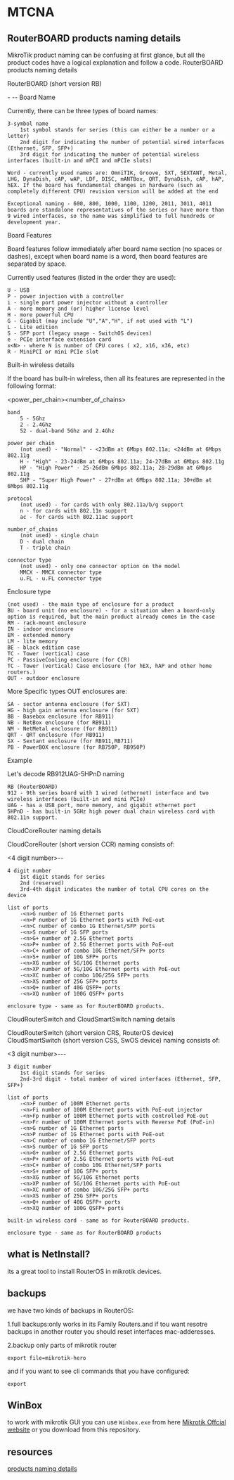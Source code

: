 # MTCNA

## RouterBOARD products naming details

MikroTik product naming can be confusing at first glance, but all the product codes have a logical explanation and follow a code.
RouterBOARD products naming details

RouterBOARD (short version RB)

<board name> <board features>-<built-in wireless> <wireless card features>-<connector type>-<enclosure type>
Board Name

Currently, there can be three types of board names:

    3-symbol name
        1st symbol stands for series (this can either be a number or a letter)
        2nd digit for indicating the number of potential wired interfaces (Ethernet, SFP, SFP+)
        3rd digit for indicating the number of potential wireless interfaces (built-in and mPCI and mPCIe slots)

    Word - currently used names are: OmniTIK, Groove, SXT, SEXTANT, Metal, LHG, DynaDish, cAP, wAP, LDF, DISC, mANTBox, QRT, DynaDish, cAP, hAP, hEX. If the board has fundamental changes in hardware (such as completely different CPU) revision version will be added at the end

    Exceptional naming - 600, 800, 1000, 1100, 1200, 2011, 3011, 4011 boards are standalone representatives of the series or have more than 9 wired interfaces, so the name was simplified to full hundreds or development year.

Board Features

Board features follow immediately after board name section (no spaces or dashes), except when board name is a word, then board features are separated by space.

Currently used features (listed in the order they are used):

    U - USB
    P - power injection with a controller
    i - single port power injector without a controller
    A - more memory and (or) higher license level
    H - more powerful CPU
    G - Gigabit (may include "U","A","H", if not used with "L")
    L - Lite edition
    S - SFP port (legacy usage - SwitchOS devices)
    e - PCIe interface extension card
    x<N> - where N is number of CPU cores ( x2, x16, x36, etc)
    R - MiniPCI or mini PCIe slot

Built-in wireless details

If the board has built-in wireless, then all its features are represented in the following format:

<band><power_per_chain><protocol><number_of_chains>

    band
        5 - 5Ghz
        2 - 2.4Ghz
        52 - dual-band 5Ghz and 2.4Ghz

    power per chain
        (not used) - "Normal" - <23dBm at 6Mbps 802.11a; <24dBm at 6Mbps 802.11g
        H - "High" - 23-24dBm at 6Mbps 802.11a; 24-27dBm at 6Mbps 802.11g
        HP - "High Power" - 25-26dBm 6Mbps 802.11a; 28-29dBm at 6Mbps 802.11g
        SHP - "Super High Power" - 27+dBm at 6Mbps 802.11a; 30+dBm at 6Mbps 802.11g

    protocol
        (not used) - for cards with only 802.11a/b/g support
        n - for cards with 802.11n support
        ac - for cards with 802.11ac support

    number_of_chains
        (not used) - single chain
        D - dual chain
        T - triple chain

    connector type
        (not used) - only one connector option on the model
        MMCX - MMCX connector type
        u.FL - u.FL connector type

Enclosure type

    (not used) - the main type of enclosure for a product
    BU - board unit (no enclosure) - for a situation when a board-only option is required, but the main product already comes in the case
    RM - rack-mount enclosure
    IN - indoor enclosure
    EM - extended memory
    LM - lite memory
    BE - black edition case
    TC - Tower (vertical) case
    PC - PassiveCooling enclosure (for CCR)
    TC - Tower (vertical) Case enclosure (for hEX, hAP and other home routers.)
    OUT - outdoor enclosure

More Specific types OUT enclosures are:

    SA - sector antenna enclosure (for SXT)
    HG - high gain antenna enclosure (for SXT)
    BB - Basebox enclosure (for RB911)
    NB - NetBox enclosure (for RB911)
    NM - NetMetal enclosure (for RB911)
    QRT - QRT enclosure (for RB911)
    SX - Sextant enclosure (for RB911,RB711)
    PB - PowerBOX enclosure (for RB750P, RB950P)

Example

Let's decode RB912UAG-5HPnD naming

    RB (RouterBOARD)
    912 - 9th series board with 1 wired (ethernet) interface and two wireless interfaces (built-in and mini PCIe)
    UAG - has a USB port, more memory, and gigabit ethernet port
    5HPnD - has built-in 5GHz high power dual chain wireless card with 802.11n support.

CloudCoreRouter naming details

CloudCoreRouter (short version CCR) naming consists of:

<4 digit number>-<list of ports>-<enclosure type>

    4 digit number
        1st digit stands for series
        2nd (reserved)
        3rd-4th digit indicates the number of total CPU cores on the device

    list of ports
        -<n>G number of 1G Ethernet ports
        -<n>P number of 1G Ethernet ports with PoE-out
        -<n>C number of combo 1G Ethernet/SFP ports
        -<n>S number of 1G SFP ports
        -<n>G+ number of 2.5G Ethernet ports
        -<n>P+ number of 2.5G Ethernet ports with PoE-out
        -<n>C+ number of combo 10G Ethernet/SFP+ ports
        -<n>S+ number of 10G SFP+ ports
        -<n>XG number of 5G/10G Ethernet ports
        -<n>XP number of 5G/10G Ethernet ports with PoE-out
        -<n>XC number of combo 10G/25G SFP+ ports
        -<n>XS number of 25G SFP+ ports
        -<n>Q+ number of 40G QSFP+ ports
        -<n>XQ number of 100G QSFP+ ports

    enclosure type - same as for RouterBOARD products.

CloudRouterSwitch and CloudSmartSwitch naming details

CloudRouterSwitch (short version CRS, RouterOS device) CloudSmartSwitch (short version CSS, SwOS device) naming consists of:

<3 digit number>-<list of ports>-<built-in wireless card>-<enclosure type>

    3 digit number
        1st digit stands for series
        2nd-3rd digit - total number of wired interfaces (Ethernet, SFP, SFP+)

    list of ports
        -<n>F number of 100M Ethernet ports
        -<n>Fi number of 100M Ethernet ports with PoE-out injector
        -<n>Fp number of 100M Ethernet ports with controlled PoE-out
        -<n>Fr number of 100M Ethernet ports with Reverse PoE (PoE-in)
        -<n>G number of 1G Ethernet ports
        -<n>P number of 1G Ethernet ports with PoE-out
        -<n>C number of combo 1G Ethernet/SFP ports
        -<n>S number of 1G SFP ports
        -<n>G+ number of 2.5G Ethernet ports
        -<n>P+ number of 2.5G Ethernet ports with PoE-out
        -<n>C+ number of combo 10G Ethernet/SFP ports
        -<n>S+ number of 10G SFP+ ports
        -<n>XG number of 5G/10G Ethernet ports
        -<n>XP number of 5G/10G Ethernet ports with PoE-out
        -<n>XC number of combo 10G/25G SFP+ ports
        -<n>XS number of 25G SFP+ ports
        -<n>Q+ number of 40G QSFP+ ports
        -<n>XQ number of 100G QSFP+ ports

    built-in wireless card - same as for RouterBOARD products.

    enclosure type - same as for RouterBOARD products


## what is NetInstall?
its a great tool to install RouterOS in mikrotik devices.

## backups
we have two kinds of backups in RouterOS:
<p>1.full backups:only works in its Family Routers.and if tou want resotre backups in another router you should reset interfaces mac-adderesses.</p>

<p>2.backup only parts of mikrotik router

    export file=mikrotik-hero

and if you want to see cli commands that you have configured:

    export

</p>

## WinBox
to work with mikrotik GUI you can use <code>Winbox.exe</code> from here <a href="https://mikrotik.com/download">Mikrotik Offcial website</a> or you download from this repository.




## resources
<a href="https://help.mikrotik.com/docs/display/ROS/Product+Naming">products naming details</a>